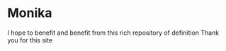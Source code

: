 # Monika
I hope to benefit and benefit from this rich repository of definition Thank you for this site
